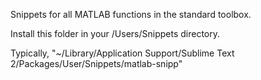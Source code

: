 Snippets for all MATLAB functions in the standard toolbox.  

Install this folder in your /Users/Snippets directory.  

Typically, "~/Library/Application Support/Sublime Text 2/Packages/User/Snippets/matlab-snipp"

